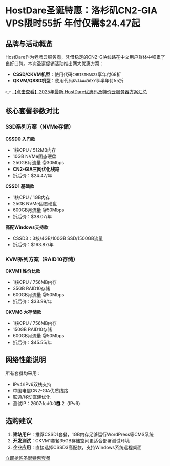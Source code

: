 # HostDare圣诞特惠：洛杉矶CN2-GIA VPS限时55折 年付仅需$24.47起

## 品牌与活动概览

HostDare作为老牌云服务商，凭借稳定的CN2-GIA线路在中文用户群体中积累了良好口碑。本次圣诞促销活动推出两大优惠方案：

- **CSSD/CKVM机型**：使用代码`CHRISTMAS23`享年付68折
- **QKVM/QSSD机型**：使用代码`KVAAA430XY`享半年付55折

👉 [【点击查看】2025年最新 HostDare优惠码及特价云服务器方案汇总](https://bit.ly/hostdare)

## 核心套餐参数对比

### SSD系列方案（NVMe存储）

**CSSD0 入门款**
- 1核CPU / 512MB内存
- 10GB NVMe固态硬盘
- 250GB月流量 @30Mbps
- **CN2-GIA三网优化线路**
- 折后价：$24.47/年

**CSSD1 基础款**
- 1核CPU / 1GB内存
- 25GB NVMe固态硬盘
- 600GB月流量 @50Mbps
- 折后价：$38.07/年

**高配Windows支持款**
- CSSD3：3核/4GB/100GB SSD/1500GB流量
- 折后价：$163.87/年

### KVM系列方案（RAID10存储）

**CKVM1 性价比款**
- 1核CPU / 756MB内存
- 35GB RAID10存储
- 600GB月流量 @50Mbps
- 折后价：$33.99/年

**CKVM6 大存储款**
- 1核CPU / 756MB内存
- 150GB RAID10存储
- 600GB月流量 @50Mbps
- 折后价：$45.55/年

## 网络性能说明

所有套餐均采用：
- IPv4/IPv6双栈支持
- 中国电信CN2-GIA优质线路
- 联通/移动直连优化
- 测试IP：2607:fcd0:0:a::2（IPv6）

## 选购建议

1. **建站用户**：推荐CSSD1套餐，1GB内存足够运行WordPress等CMS系统
2. **开发测试**：CKVM1套餐35GB存储空间更适合部署测试环境
3. **企业应用**：直接选择CSSD3高配款，支持Windows系统远程桌面

[立即抢购圣诞特惠套餐](https://bit.ly/hostdare)